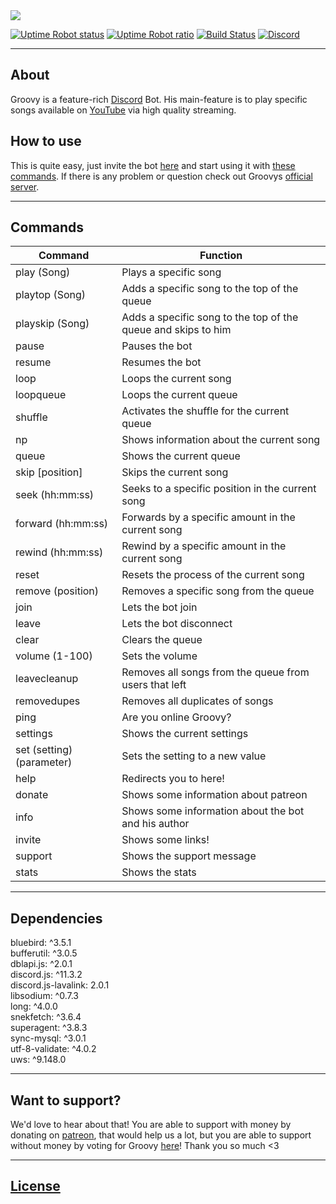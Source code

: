 <img src="https://rxsto.github.io/Groovy/images/githubbg.png" href="https://rxsto.github.io/Groovy/" />

[![Uptime Robot status](https://img.shields.io/uptimerobot/status/m780420889-1994e45ecaac05d5792e25b5.svg?longCache=true&style=flat-square)](https://stats.uptimerobot.com/780420889)
[![Uptime Robot ratio](https://img.shields.io/uptimerobot/ratio/m780420889-1994e45ecaac05d5792e25b5.svg?longCache=true&style=flat-square)](https://stats.uptimerobot.com/780420889)
[![Build Status](https://david-dm.org/rxsto/Groovy.svg?longCache=true&style=flat-square)](https://david-dm.org/rxsto/Groovy)
[![Discord](https://discordapp.com/api/guilds/403882830225997825/widget.png)](https://discord.gg/5s5TsW2)

---

## About

Groovy is a feature-rich [Discord](https://discordapp.com) Bot. His main-feature is to play specific songs available on [YouTube](https://youtube.com) via high quality streaming.

## How to use

This is quite easy, just invite the bot [here](https://rxsto.github.io/Groovy/invite/) and start using it with [these commands](https://rxsto.github.io/Groovy/commands.html).
If there is any problem or question check out Groovys [official server](https://rxsto.github.io/Groovy/support/).

---

## Commands

<table>
    <thead>
    <tr>
    <th>Command</th>
    <th>Function</th>
    </tr>
    </thead>
    <tbody>
    <tr>
    <td>play (Song)</td>
    <td>Plays a specific song</td>
    </tr>
    <tr>
    <td>playtop (Song)</td>
    <td>Adds a specific song to the top of the queue</td>
    </tr>
    <tr>
    <td>playskip (Song)</td>
    <td>Adds a specific song to the top of the queue and skips to him</td>
    </tr>
    <tr>
    <td>pause</td>
    <td>Pauses the bot</td>
    </tr>
    <tr>
    <td>resume</td>
    <td>Resumes the bot</td>
    </tr>
    <tr>
    <td>loop</td>
    <td>Loops the current song</td>
    </tr>
    <tr>
    <td>loopqueue</td>
    <td>Loops the current queue</td>
    </tr>
    <tr>
    <td>shuffle</td>
    <td>Activates the shuffle for the current queue</td>
    </tr>
    <tr>
    <td>np</td>
    <td>Shows information about the current song</td>
    </tr>
    <tr>
    <td>queue</td>
    <td>Shows the current queue</td>
    </tr>
    <tr>
    <td>skip [position]</td>
    <td>Skips the current song</td>
    </tr>
    <tr>
    <td>seek (hh:mm:ss)</td>
    <td>Seeks to a specific position in the current song</td>
    </tr>
    <tr>
    <td>forward (hh:mm:ss)</td>
    <td>Forwards by a specific amount in the current song</td>
    </tr>
    <tr>
    <td>rewind (hh:mm:ss)</td>
    <td>Rewind by a specific amount in the current song</td>
    </tr>
    <tr>
    <td>reset</td>
    <td>Resets the process of the current song</td>
    </tr>
    <tr>
    <td>remove (position)</td>
    <td>Removes a specific song from the queue</td>
    </tr>
    <tr>
    <td>join</td>
    <td>Lets the bot join</td>
    </tr>
    <tr>
    <td>leave</td>
    <td>Lets the bot disconnect</td>
    </tr>
    <tr>
    <td>clear</td>
    <td>Clears the queue</td>
    </tr>
    <tr>
    <td>volume (1-100)</td>
    <td>Sets the volume</td>
    </tr>
    <tr>
    <td>leavecleanup</td>
    <td>Removes all songs from the queue from users that left</td>
    </tr>
    <tr>
    <td>removedupes</td>
    <td>Removes all duplicates of songs</td>
    </tr>
    <tr>
    <td>ping</td>
    <td>Are you online Groovy?</td>
    </tr>
    <tr>
    <td>settings</td>
    <td>Shows the current settings</td>
    </tr>
    <tr>
    <td>set (setting) (parameter)</td>
    <td>Sets the setting to a new value</td>
    </tr>
    <tr>
    <td>help</td>
    <td>Redirects you to here!</td>
    </tr>
    <tr>
    <td>donate</td>
    <td>Shows some information about patreon</td>
    </tr>
    <tr>
    <td>info</td>
    <td>Shows some information about the bot and his author</td>
    </tr>
    <tr>
    <td>invite</td>
    <td>Shows some links!</td>
    </tr>
    <tr>
    <td>support</td>
    <td>Shows the support message</td>
    </tr>
    <tr>
    <td>stats</td>
    <td>Shows the stats</td>
    </tr>
    </tbody>
</table>

---

## Dependencies

bluebird: ^3.5.1<br />
bufferutil: ^3.0.5<br />
dblapi.js: ^2.0.1<br />
discord.js: ^11.3.2<br />
discord.js-lavalink: 2.0.1<br />
libsodium: ^0.7.3<br />
long: ^4.0.0<br />
snekfetch: ^3.6.4<br />
superagent: ^3.8.3<br />
sync-mysql: ^3.0.1<br />
utf-8-validate: ^4.0.2<br />
uws: ^9.148.0

---

## Want to support?

We'd love to hear about that! You are able to support with money by donating on [patreon](https://patreon.com/rxsto), that would help us a lot, but you are able to support without money by voting for Groovy [here](https://rxsto.github.io/Groovy/vote)! Thank you so much <3

---

## [License](LICENSE)